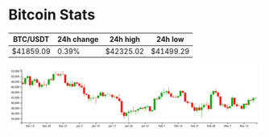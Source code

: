 # Bitcoin Stats

BTC/USDT|24h change|24h high|24h low|
|---|---|---|---|
|$41859.09|0.39%|$42325.02|$41499.29|

<img src="./chart.svg">

